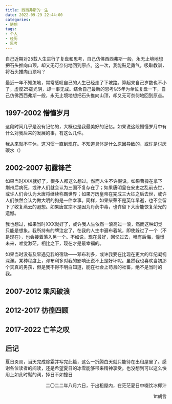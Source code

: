 ```yaml
---
title: 西西弗斯的一生
date: 2022-09-29 22:44:00
categories: 
- 随想
tags:
- 个人
- 经历
- 思考
---
```


自己近期对25载人生进行了复盘和思考，自己仿佛西西弗斯一般，永无止境地想把石头推向山顶，却又无可奈何地回到原点。这一次，我能鼓足勇气，吸取教训，将石头推向山顶吗？

<!-- more -->

最近一年不知怎地，常常感叹自己的人生已经走了下坡路。算起来自己岁数也不小了，虚度25载光阴，却一事无成。结合自己最新的思考以5年为单位复盘一下，自己仿佛西西弗斯一般，永无止境地想把石头推向山顶，却又无可奈何地回到原点。

## 1997-2002 懵懂岁月

这段时间几乎是没有记忆的，大概也是我最美好的记忆。如果说这段懵懂岁月中有什么对我后来的发展的事，有这么几件。

我从来就不午休，这习惯一直到现在。不知道具体是什么原因导致的，或许是讨厌碳水（）

## 2002-2007 初露锋芒

如果当时XXX就好了，很多人都这么想过。然而人生不许假设。如果曹操在拿下荆州后病死，或许人们就会认为三国不复存在了；如果唐明皇在安史之乱前去世，或许人们会认为大唐将继续称霸世界；如果万历皇帝在完成三大征之后去世，或许人们依然会认为做大明的狗是一件幸事。同样，如果柴荣不是英年早逝，也不会留下了收复燕云的遐想。如果唐宣宗不是因为丹药中毒，也许留下大唐能恢复荣光的遗憾。

我也想过，如果当时XXX就好了，或许我人生依然一浪高过一浪，然而这种幻觉只能是想象。我所持有的牌注定了，在我的人生中遍布着坑，即使躲过了一个（不是现在），也会接着落入另一个。不如说，现在最好，回忆过去，唯有后悔，憧憬未来，唯觉渺茫，相比之下，现在才是最幸福的。

如果当时没有及早遇见我的宿敌——邓布利多，或许我要在比现在更大的年纪凝视深渊。某种程度上，邓布利多对我的影响还说不上是好坏呢。虽然我也喜欢当初那个天真的男孩，但是我不得不明白知道，能在社会上苟且的社畜，绝不是当时的我。

## 2007-2012 乘风破浪

## 2012-2017 彷徨四顾

## 2017-2022 亡羊之叹

## 后记

夏日炎炎，当天完成除霜并写完此篇，这么一折腾白天就只能待在出租屋里了。感谢各位读者的阅读，还是希望夏日的冰雪能够带来精神享受。也没想到可以这么快用上如此时髦的词，择日不如撞日

<p align="right">二〇二二年八月六日，于出租屋内，在茫茫夏日中啜饮冰椰汁</p>
<p align="right">1π胡言</p>